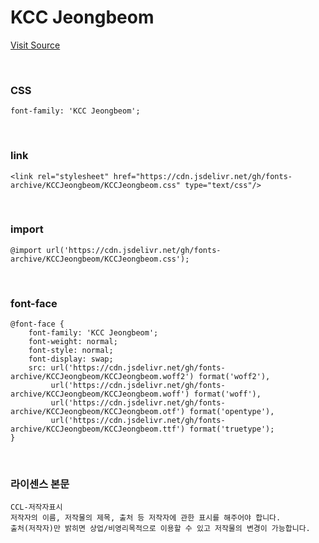 # KCC Jeongbeom

[Visit Source](https://gongu.copyright.or.kr/gongu/wrt/wrt/view.do?wrtSn=13300206&menuNo=200023)

&nbsp;

### CSS

```
font-family: 'KCC Jeongbeom';
```

&nbsp;

### link

```
<link rel="stylesheet" href="https://cdn.jsdelivr.net/gh/fonts-archive/KCCJeongbeom/KCCJeongbeom.css" type="text/css"/>
```

&nbsp;

### import

```
@import url('https://cdn.jsdelivr.net/gh/fonts-archive/KCCJeongbeom/KCCJeongbeom.css');
```

&nbsp;

### font-face

```
@font-face {
    font-family: 'KCC Jeongbeom';
    font-weight: normal;
    font-style: normal;
    font-display: swap;
    src: url('https://cdn.jsdelivr.net/gh/fonts-archive/KCCJeongbeom/KCCJeongbeom.woff2') format('woff2'),
         url('https://cdn.jsdelivr.net/gh/fonts-archive/KCCJeongbeom/KCCJeongbeom.woff') format('woff'),
         url('https://cdn.jsdelivr.net/gh/fonts-archive/KCCJeongbeom/KCCJeongbeom.otf') format('opentype'),
         url('https://cdn.jsdelivr.net/gh/fonts-archive/KCCJeongbeom/KCCJeongbeom.ttf') format('truetype');
}
```

&nbsp;

### 라이센스 본문

```
CCL-저작자표시 
저작자의 이름, 저작물의 제목, 출처 등 저작자에 관한 표시를 해주어야 합니다. 
출처(저작자)만 밝히면 상업/비영리목적으로 이용할 수 있고 저작물의 변경이 가능합니다.
```
